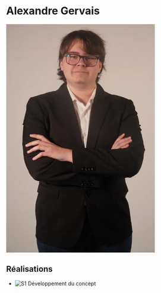 # Alexandre Gervais

  <img src="../img/alexandreGervais.webp" alt="Alexandre_Gervais" width="400"/>

 ## Réalisations

 <!-- Une image par semaine de la réalisation dont tu es le plus fier avec une légende -->

* ![S1 Développement du concept](https://fakeimg.pl/400x400?text=Concept)
